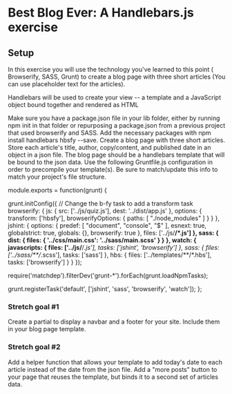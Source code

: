 # Best Blog Ever: A Handlebars.js exercise

## Setup
In this exercise you will use the technology you've learned to this point ( Browserify, SASS, Grunt) to
create a blog page with three short articles (You can use placeholder text for the articles).

Handlebars will be used to create your view -- a template and a JavaScript object bound together and rendered as HTML

Make sure you have a package.json file in your lib folder, either by running npm init in that folder or repurposing a package.json from a previous project that used browserify and SASS. Add the necessary packages with
npm install handlebars hbsfy --save.
Create a blog page with three short articles.
Store each article's title, author, copy/content, and published date in an object in a json file.
The blog page should be a handlebars template that will be bound to the json data.
Use the following Gruntfile.js configuration in order to precompile your template(s). Be sure to match/update this info to match your project's file structure.

module.exports = function(grunt) {

  grunt.initConfig({
    // Change the b-fy task to add a transform task
    browserify: {
      js: {
          src: ['../js/quiz.js'],
          dest: '../dist/app.js'
      },
      options: {
          transform: ['hbsfy'],
          browserifyOptions: {
          paths: [
            "./node_modules"
            ]
          }
      }
    },
    jshint: {
      options: {
        predef: [ "document", "console", "$" ],
        esnext: true,
        globalstrict: true,
        globals: {},
        browserify: true
      },
      files: ['../js/**/*.js']
    },
    sass: {
      dist: {
        files: {
          '../css/main.css': '../sass/main.scss'
        }
      }
    },
    watch: {
      javascripts: {
        files: ['../js/**/*.js'],
        tasks: ['jshint', 'browserify']
      },
      sass: {
        files: ['../sass/**/*.scss'],
        tasks: ['sass']
      },
      hbs: {
        files: ['../templates/**/*.hbs'],
        tasks: ['browserify']
      }
    }
  });

  require('matchdep').filterDev('grunt-*').forEach(grunt.loadNpmTasks);

  grunt.registerTask('default', ['jshint', 'sass', 'browserify', 'watch']);
};
### Stretch goal #1

Create a partial to display a navbar and a footer for your site. Include them in your blog page template.

### Stretch goal #2

Add a helper function that allows your template to add today's date to each article instead of the date from the json file.
Add a "more posts" button to your page that reuses the template, but binds it to a second set of articles data.
